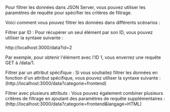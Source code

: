 Pour filtrer les données dans JSON Server, vous pouvez utiliser les paramètres de requête pour spécifier les critères de filtrage. 

Voici comment vous pouvez filtrer les données dans différents scénarios :

Filtrer par ID : Pour récupérer un seul élément par son ID, vous pouvez utiliser la syntaxe suivante :

http://localhost:3000/data?id=2

Par exemple, pour obtenir l'élément avec l'ID 1, vous enverrez une requête GET à /data/1.

Filtrer par un attribut spécifique : Si vous souhaitez filtrer les données en fonction d'un attribut spécifique, vous pouvez utiliser la syntaxe suivante :
(http://localhost:3000/data?categorie=frontend)


Filtrer avec plusieurs attributs : Vous pouvez également combiner plusieurs critères de filtrage en ajoutant des paramètres de requête supplémentaires :
(http://localhost:3000/data?categorie=frontend&langage=HTML)



